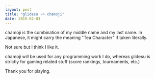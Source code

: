 ```yaml
---
layout: post
title: "glidesu -> chamoji"
date: 2015-02-03
---
```


chamoji is the combination of my middle name and my last name.
In Japanese, it might carry the meaning "Tea Character" if taken literally. 

Not sure but I think I like it.

chamoji will be used for any programming work I do,
whereas glidesu is strictly for gaming related stuff (score rankings, tournaments, etc.)

Thank you for playing.
